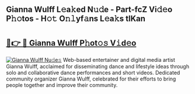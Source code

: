 ## Gianna Wulff L𝚎a𝚔ed N𝚞𝚍e - Part-fcZ Vi𝚍𝚎o P𝚑𝚘tos - H𝚘𝚝 O𝚗𝚕yf𝚊ns L𝚎a𝚔s tlKan

# <h2><a href="http://kfehnx.oniu.top/?m=Gianna+Wulff">🔗👉 🔴 Gianna Wulff P𝚑ot𝚘𝚜 V𝚒d𝚎o</a></h2>

[![Gianna Wulff Nu𝚍e𝚜](https://i.imgur.com/0qMVB7G.gif)](http://kfehnx.oniu.top/?m=Gianna+Wulff)
Web-based entertainer and digital media artist Gianna Wulff, acclaimed for disseminating dance and lifestyle ideas through solo and collaborative dance performances and short videos. Dedicated community organizer Gianna Wulff, celebrated for their efforts to bring people together and improve their community.  
